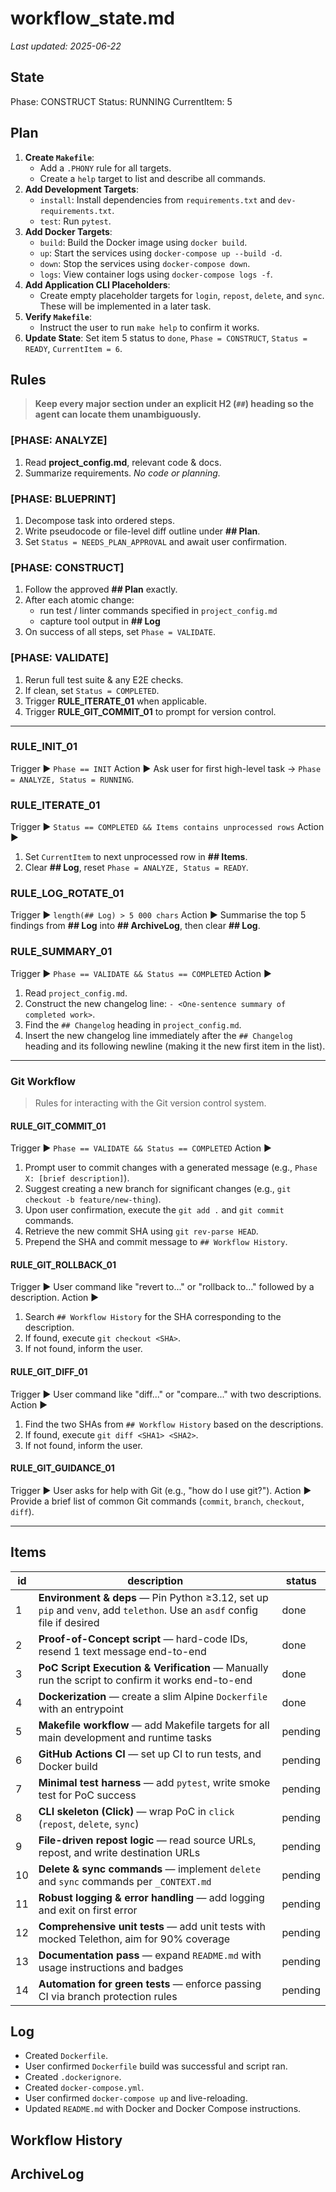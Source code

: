 # workflow_state.md
_Last updated: 2025-06-22_

## State
Phase: CONSTRUCT
Status: RUNNING
CurrentItem: 5

## Plan
1.  **Create `Makefile`**:
    *   Add a `.PHONY` rule for all targets.
    *   Create a `help` target to list and describe all commands.
2.  **Add Development Targets**:
    *   `install`: Install dependencies from `requirements.txt` and `dev-requirements.txt`.
    *   `test`: Run `pytest`.
3.  **Add Docker Targets**:
    *   `build`: Build the Docker image using `docker build`.
    *   `up`: Start the services using `docker-compose up --build -d`.
    *   `down`: Stop the services using `docker-compose down`.
    *   `logs`: View container logs using `docker-compose logs -f`.
4.  **Add Application CLI Placeholders**:
    *   Create empty placeholder targets for `login`, `repost`, `delete`, and `sync`. These will be implemented in a later task.
5.  **Verify `Makefile`**:
    *   Instruct the user to run `make help` to confirm it works.
6.  **Update State**: Set item 5 status to `done`, `Phase = CONSTRUCT`, `Status = READY`, `CurrentItem = 6`.

## Rules
> **Keep every major section under an explicit H2 (`##`) heading so the agent can locate them unambiguously.**

### [PHASE: ANALYZE]
1. Read **project_config.md**, relevant code & docs.
2. Summarize requirements. *No code or planning.*

### [PHASE: BLUEPRINT]
1. Decompose task into ordered steps.
2. Write pseudocode or file-level diff outline under **## Plan**.
3. Set `Status = NEEDS_PLAN_APPROVAL` and await user confirmation.

### [PHASE: CONSTRUCT]
1. Follow the approved **## Plan** exactly.
2. After each atomic change:
   - run test / linter commands specified in `project_config.md`
   - capture tool output in **## Log**
3. On success of all steps, set `Phase = VALIDATE`.

### [PHASE: VALIDATE]
1. Rerun full test suite & any E2E checks.
2. If clean, set `Status = COMPLETED`.
3. Trigger **RULE_ITERATE_01** when applicable.
4. Trigger **RULE_GIT_COMMIT_01** to prompt for version control.

---

### RULE_INIT_01
Trigger ▶ `Phase == INIT`
Action ▶ Ask user for first high-level task → `Phase = ANALYZE, Status = RUNNING`.

### RULE_ITERATE_01
Trigger ▶ `Status == COMPLETED && Items contains unprocessed rows`
Action ▶
1. Set `CurrentItem` to next unprocessed row in **## Items**.
2. Clear **## Log**, reset `Phase = ANALYZE, Status = READY`.

### RULE_LOG_ROTATE_01
Trigger ▶ `length(## Log) > 5 000 chars`
Action ▶ Summarise the top 5 findings from **## Log** into **## ArchiveLog**, then clear **## Log**.

### RULE_SUMMARY_01
Trigger ▶ `Phase == VALIDATE && Status == COMPLETED`
Action ▶
1. Read `project_config.md`.
2. Construct the new changelog line: `- <One-sentence summary of completed work>`.
3. Find the `## Changelog` heading in `project_config.md`.
4. Insert the new changelog line immediately after the `## Changelog` heading and its following newline (making it the new first item in the list).

---

### Git Workflow
> Rules for interacting with the Git version control system.

#### RULE_GIT_COMMIT_01
Trigger ▶ `Phase == VALIDATE && Status == COMPLETED`
Action ▶
1. Prompt user to commit changes with a generated message (e.g., `Phase X: [brief description]`).
2. Suggest creating a new branch for significant changes (e.g., `git checkout -b feature/new-thing`).
3. Upon user confirmation, execute the `git add .` and `git commit` commands.
4. Retrieve the new commit SHA using `git rev-parse HEAD`.
5. Prepend the SHA and commit message to `## Workflow History`.

#### RULE_GIT_ROLLBACK_01
Trigger ▶ User command like "revert to..." or "rollback to..." followed by a description.
Action ▶
1. Search `## Workflow History` for the SHA corresponding to the description.
2. If found, execute `git checkout <SHA>`.
3. If not found, inform the user.

#### RULE_GIT_DIFF_01
Trigger ▶ User command like "diff..." or "compare..." with two descriptions.
Action ▶
1. Find the two SHAs from `## Workflow History` based on the descriptions.
2. If found, execute `git diff <SHA1> <SHA2>`.
3. If not found, inform the user.

#### RULE_GIT_GUIDANCE_01
Trigger ▶ User asks for help with Git (e.g., "how do I use git?").
Action ▶ Provide a brief list of common Git commands (`commit`, `branch`, `checkout`, `diff`).

---

## Items
| id | description | status |
|----|-------------|--------|
| 1  | **Environment & deps** — Pin Python ≥3.12, set up `pip` and `venv`, add `telethon`. Use an `asdf` config file if desired | done |
| 2  | **Proof-of-Concept script** — hard-code IDs, resend 1 text message end-to-end | done |
| 3  | **PoC Script Execution & Verification** — Manually run the script to confirm it works end-to-end | done |
| 4  | **Dockerization** — create a slim Alpine `Dockerfile` with an entrypoint | done |
| 5  | **Makefile workflow** — add Makefile targets for all main development and runtime tasks | pending |
| 6  | **GitHub Actions CI** — set up CI to run tests, and Docker build | pending |
| 7  | **Minimal test harness** — add `pytest`, write smoke test for PoC success | pending |
| 8  | **CLI skeleton (Click)** — wrap PoC in `click` (`repost`, `delete`, `sync`) | pending |
| 9  | **File-driven repost logic** — read source URLs, repost, and write destination URLs | pending |
| 10 | **Delete & sync commands** — implement `delete` and `sync` commands per `_CONTEXT.md` | pending |
| 11 | **Robust logging & error handling** — add logging and exit on first error | pending |
| 12 | **Comprehensive unit tests** — add unit tests with mocked Telethon, aim for 90% coverage | pending |
| 13 | **Documentation pass** — expand `README.md` with usage instructions and badges | pending |
| 14 | **Automation for green tests** — enforce passing CI via branch protection rules | pending |

## Log
- Created `Dockerfile`.
- User confirmed `Dockerfile` build was successful and script ran.
- Created `.dockerignore`.
- Created `docker-compose.yml`.
- User confirmed `docker-compose up` and live-reloading.
- Updated `README.md` with Docker and Docker Compose instructions.
<!-- AI appends detailed reasoning, tool output, and errors here -->

## Workflow History
<!-- RULE_GIT_COMMIT_01 stores commit SHAs and messages here -->

## ArchiveLog
<!-- RULE_LOG_ROTATE_01 stores condensed summaries here -->